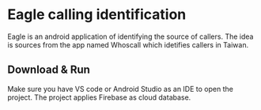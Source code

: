 <p><h1>Eagle calling identification</h1>
Eagle is an android application of identifying the source of callers. The idea is sources from the app named Whoscall which idetifies callers in Taiwan.
</p>
<p><h2>Download & Run</h2></p>
Make sure you have VS code or Android Studio as an IDE to open the project.
The project applies Firebase as cloud database.
